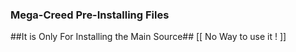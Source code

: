 ### Mega-Creed Pre-Installing Files ###

##It is Only For Installing the Main Source##
[[ No Way to use it ! ]]
